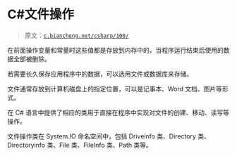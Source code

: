 # C#文件操作

> 原文：[`c.biancheng.net/csharp/100/`](http://c.biancheng.net/csharp/100/)

在前面操作变量和常量时这些值都是存放到内存中的，当程序运行结束后使用的数据全部被删除。

若需要长久保存应用程序中的数据，可以选用文件或数据库来存储。

文件通常存放到计算机磁盘上的指定位置，可以是记事本、Word 文档、图片等形式。

在 C# 语言中提供了相应的类用于直接在程序中实现对文件的创建、移动、读写等操作。

文件操作类在 System.IO 命名空间中，包括 Driveinfo 类、Directory 类、Directoryinfo 类、File 类、Filelnfo 类、Path 类等。
